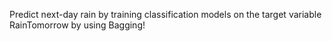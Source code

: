 Predict next-day rain by training classification models on the target variable RainTomorrow by using Bagging!

